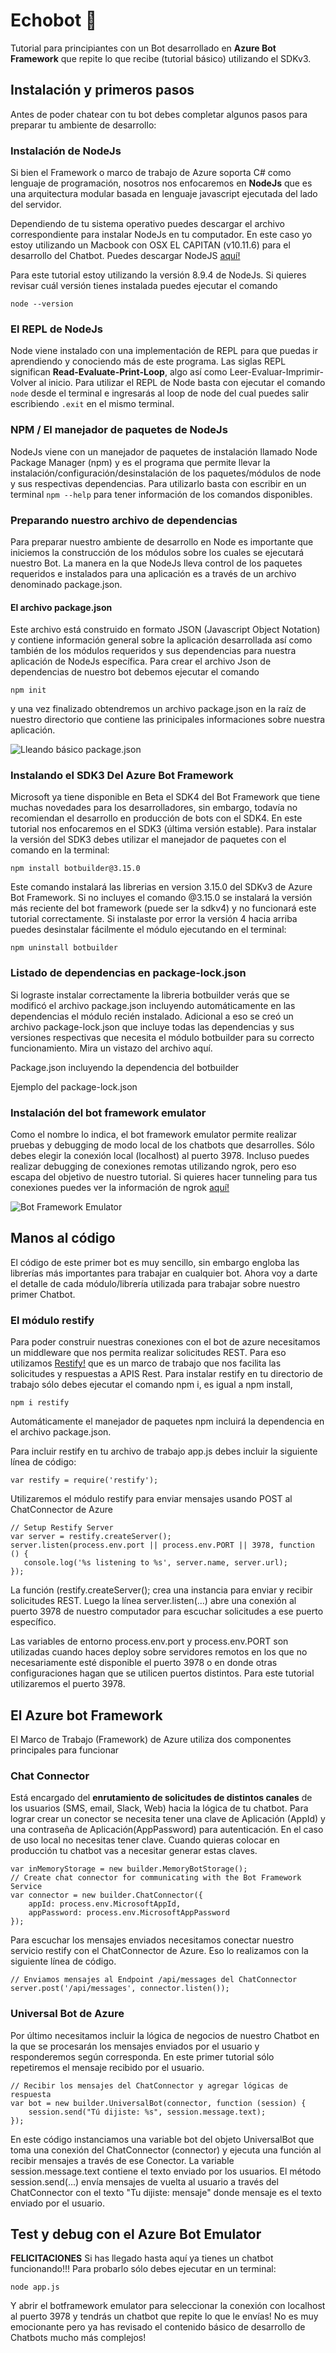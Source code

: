 # Echobot :speech_balloon:
Tutorial para principiantes con un Bot desarrollado en **Azure Bot Framework** que repite lo que recibe (tutorial básico) utilizando el SDKv3.


## Instalación y primeros pasos ## 

Antes de poder chatear con tu bot debes completar algunos pasos para preparar tu ambiente de desarrollo:

### Instalación de NodeJs ###
Si bien el Framework o marco de trabajo de Azure soporta C# como lenguaje de programación, nosotros nos enfocaremos en **NodeJs** que es una arquitectura modular basada en lenguaje javascript ejecutada del lado del servidor.

Dependiendo de tu sistema operativo puedes descargar el archivo correspondiente para instalar NodeJs en tu computador. En este caso yo estoy utilizando un Macbook con OSX EL CAPITAN (v10.11.6) para el desarrollo del Chatbot.
Puedes descargar NodeJS [aquí!](https://nodejs.org/es/)

Para este tutorial estoy utilizando la versión 8.9.4 de NodeJs. Si quieres revisar cuál versión tienes instalada puedes ejecutar el comando 

`node --version`

### El REPL de NodeJs ###

Node viene instalado con una implementación de REPL para que puedas ir aprendiendo y conociendo más de este programa.
Las siglas REPL significan **Read-Evaluate-Print-Loop**, algo así como Leer-Evaluar-Imprimir-Volver al inicio. Para utilizar el REPL de Node basta con ejecutar el comando `node` desde el terminal e ingresarás al loop de node del cual puedes salir escribiendo `.exit` en el mismo terminal.


### NPM / El manejador de paquetes de NodeJs ###
NodeJs viene con un manejador de paquetes de instalación llamado Node Package Manager (npm) y es el programa que permite llevar la instalación/configuración/desinstalación de los paquetes/módulos de node y sus respectivas dependencias.
Para utilizarlo basta con escribir en un terminal `npm --help` para tener información de los comandos disponibles.


### Preparando nuestro archivo de dependencias ###

Para preparar nuestro ambiente de desarrollo en Node es importante que iniciemos la construcción de los módulos sobre los cuales se ejecutará nuestro Bot.
La manera en la que NodeJs lleva control de los paquetes requeridos e instalados para una aplicación es a través de un archivo denominado package.json. 

#### El archivo package.json ####
Este archivo está construido en formato JSON (Javascript Object Notation) y contiene información general sobre la aplicación desarrollada así como también de los módulos requeridos y sus dependencias para nuestra aplicación de NodeJs específica.
Para crear el archivo Json de dependencias de nuestro bot debemos ejecutar el comando

`npm init`

y una vez finalizado obtendremos un archivo package.json en la raíz de nuestro directorio que contiene las prinicipales informaciones sobre nuestra aplicación.

![Lleando básico package.json](imagen_package_basico.png?raw=true "Archivo package.json")

### Instalando el SDK3 Del Azure Bot Framework ###

Microsoft ya tiene disponible en Beta el SDK4 del Bot Framework que tiene muchas novedades para los desarrolladores, sin embargo, todavía no recomiendan el desarrollo en producción de bots con el SDK4. En este tutorial nos enfocaremos en el SDK3 (última versión estable). Para instalar la versión del SDK3 debes utilizar el manejador de paquetes con el comando en la terminal:

`npm install botbuilder@3.15.0`

Este comando instalará las librerias en version 3.15.0 del SDKv3 de Azure Bot Framework. Si no incluyes el comando @3.15.0 se instalará la versión más reciente del bot framework (puede ser la sdkv4) y no funcionará este tutorial correctamente.
Si instalaste por error la versión 4 hacia arriba puedes desinstalar fácilmente el módulo ejecutando en el terminal: 

`npm uninstall botbuilder`

### Listado de dependencias en package-lock.json ###

Si lograste instalar correctamente la libreria botbuilder verás que se modificó el archivo package.json incluyendo automáticamente en las dependencias el módulo recién instalado.
Adicional a eso se creó un archivo package-lock.json que incluye todas las dependencias y sus versiones respectivas que necesita el módulo botbuilder para su correcto funcionamiento.
Mira un vistazo del archivo aquí.

Package.json incluyendo la dependencia del botbuilder



Ejemplo del package-lock.json




### Instalación del bot framework emulator ###

Como el nombre lo indica, el bot framework emulator permite realizar pruebas y debugging de modo local de los chatbots que desarrolles. Sólo debes elegir la conexión local (localhost) al puerto 3978. 
Incluso puedes realizar debugging de conexiones remotas utilizando ngrok, pero eso escapa del objetivo de nuestro tutorial. Si quieres hacer tunneling para tus conexiones puedes ver la información de ngrok [aquí!](https://ngrok.com/)

![Bot Framework Emulator](BotFrameworkEmulator.png?raw=true "Emulador de conversaciones Bot Framework")


## Manos al código ##
El código de este primer bot es muy sencillo, sin embargo engloba las librerías más importantes para trabajar en cualquier bot. Ahora voy a darte el detalle de cada módulo/librería utilizada para trabajar sobre nuestro primer Chatbot.

### El módulo restify ###

Para poder construir nuestras conexiones con el bot de azure necesitamos un middleware que nos permita realizar solicitudes REST. Para eso utilizamos [Restify!](http://restify.com/) que es un marco de trabajo que nos facilita las solicitudes y respuestas a APIS Rest.
Para instalar restify en tu directorio de trabajo sólo debes ejecutar el comando npm i, es igual a npm install, 

```npm i restify```

Automáticamente el manejador de paquetes npm incluirá la dependencia en el archivo package.json.

Para incluir restify en tu archivo de trabajo app.js debes incluir la siguiente línea de código:

```var restify = require('restify');```

Utilizaremos el módulo restify para enviar mensajes usando POST al ChatConnector de Azure

```
// Setup Restify Server
var server = restify.createServer();
server.listen(process.env.port || process.env.PORT || 3978, function () {
   console.log('%s listening to %s', server.name, server.url); 
});
```

La función (restify.createServer(); crea una instancia para enviar y recibir solicitudes REST. Luego la línea server.listen(...) abre una conexión al puerto 3978 de nuestro computador para escuchar solicitudes a ese puerto específico.

Las variables de entorno process.env.port y process.env.PORT son utilizadas cuando haces deploy sobre servidores remotos en los que no necesariamente esté disponible el puerto 3978 o en donde otras configuraciones hagan que se utilicen puertos distintos. Para este tutorial utilizaremos el puerto 3978.



## El Azure bot Framework ##

El Marco de Trabajo (Framework) de Azure utiliza dos componentes principales para funcionar

### Chat Connector ###

Está encargado del **enrutamiento de solicitudes de distintos canales** de los usuarios (SMS, email, Slack, Web) hacia la lógica de tu chatbot. Para lograr crear un conector se necesita tener una clave de Aplicación (AppId) y una contraseña de Aplicación(AppPassword) para autenticación. En el caso de uso local no necesitas tener clave. Cuando quieras colocar en producción tu chatbot vas a necesitar generar estas claves.
```
var inMemoryStorage = new builder.MemoryBotStorage();
// Create chat connector for communicating with the Bot Framework Service
var connector = new builder.ChatConnector({
    appId: process.env.MicrosoftAppId,
    appPassword: process.env.MicrosoftAppPassword
});
```
Para escuchar los mensajes enviados necesitamos conectar nuestro servicio restify con el ChatConnector de Azure. 
Eso lo realizamos con la siguiente línea de código.
```
// Enviamos mensajes al Endpoint /api/messages del ChatConnector 
server.post('/api/messages', connector.listen());
```
### Universal Bot de Azure ###

Por último necesitamos incluir la lógica de negocios de nuestro Chatbot en la que se procesarán los mensajes enviados por el usuario y responderemos según corresponda. En este primer tutorial sólo repetiremos el mensaje recibido por el usuario.
```
// Recibir los mensajes del ChatConnector y agregar lógicas de respuesta
var bot = new builder.UniversalBot(connector, function (session) {
    session.send("Tú dijiste: %s", session.message.text);
});
```
En este código instanciamos una variable bot del objeto UniversalBot que toma una conexión del ChatConnector (connector) y ejecuta una función al recibir mensajes a través de ese Conector.
La variable session.message.text contiene el texto enviado por los usuarios.
El método session.send(...) envía mensajes de vuelta al usuario a través del ChatConnector con el texto "Tu dijiste: mensaje" donde mensaje es el texto enviado por el usuario.



## Test y debug con el Azure Bot Emulator ##

**FELICITACIONES** 
Si has llegado hasta aquí ya tienes un chatbot funcionando!!!
Para probarlo sólo debes ejecutar en un terminal:

```
node app.js

```
Y abrir el botframework emulator para seleccionar la conexión con localhost al puerto 3978 y tendrás un chatbot que repite lo que le envías! No es muy emocionante pero ya has revisado el contenido básico de desarrollo de Chatbots mucho más complejos!


